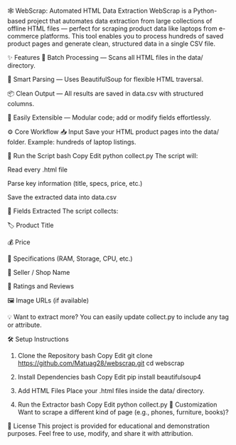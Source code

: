 🕸️ WebScrap: Automated HTML Data Extraction
WebScrap is a Python-based project that automates data extraction from large collections of offline HTML files — perfect for scraping product data like laptops from e-commerce platforms. This tool enables you to process hundreds of saved product pages and generate clean, structured data in a single CSV file.

✨ Features
🔁 Batch Processing — Scans all HTML files in the data/ directory.

🧠 Smart Parsing — Uses BeautifulSoup for flexible HTML traversal.

📦 Clean Output — All results are saved in data.csv with structured columns.

🧩 Easily Extensible — Modular code; add or modify fields effortlessly.

⚙️ Core Workflow
📥 Input
Save your HTML product pages into the data/ folder.
Example: hundreds of laptop listings.

🚀 Run the Script
bash
Copy
Edit
python collect.py
The script will:

Read every .html file

Parse key information (title, specs, price, etc.)

Save the extracted data into data.csv

🧠 Fields Extracted
The script collects:

🏷️ Product Title

💰 Price

🧮 Specifications (RAM, Storage, CPU, etc.)

🏬 Seller / Shop Name

🌟 Ratings and Reviews

🖼️ Image URLs (if available)

💡 Want to extract more? You can easily update collect.py to include any tag or attribute.

🛠️ Setup Instructions
1. Clone the Repository
bash
Copy
Edit
git clone https://github.com/Matuag28/webscrap.git
cd webscrap
2. Install Dependencies
bash
Copy
Edit
pip install beautifulsoup4
3. Add HTML Files
Place your .html files inside the data/ directory.

4. Run the Extractor
bash
Copy
Edit
python collect.py
🧪 Customization
Want to scrape a different kind of page (e.g., phones, furniture, books)?


📄 License
This project is provided for educational and demonstration purposes.
Feel free to use, modify, and share it with attribution.

